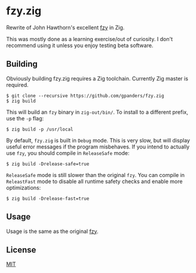 # fzy.zig

Rewrite of John Hawthorn's excellent [fzy][] in Zig.

This was mostly done as a learning exercise/out of curiosity. I don't recommend
using it unless you enjoy testing beta software.

[fzy]: https://github.com/jhawthorn/fzy

## Building

Obviously building fzy.zig requires a Zig toolchain. Currently Zig master is
required.

```console
$ git clone --recursive https://github.com/gpanders/fzy.zig
$ zig build
```

This will build an `fzy` binary in `zig-out/bin/`. To install to a different
prefix, use the `-p` flag:

```console
$ zig build -p /usr/local
```

By default, `fzy.zig` is built in `Debug` mode. This is very slow, but will
display useful error messages if the program misbehaves. If you intend to
actually use `fzy`, you should compile in `ReleaseSafe` mode:

```console
$ zig build -Drelease-safe=true
```

`ReleaseSafe` mode is still slower than the original `fzy`. You can compile in
`ReleastFast` mode to disable all runtime safety checks and enable more
optimizations:

```console
$ zig build -Drelease-fast=true
```

## Usage

Usage is the same as the original [fzy][].

## License

[MIT][]

[MIT]: ./LICENSE
